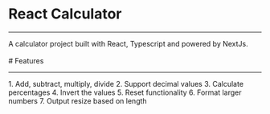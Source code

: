 # React Calculator
<hr>
A calculator project built with React, Typescript and powered by NextJs.
<br>
<br>
# Features
<hr>
1. Add, subtract, multiply, divide
2. Support decimal values
3. Calculate percentages
4. Invert the values
5. Reset functionality
6. Format larger numbers
7. Output resize based on length

